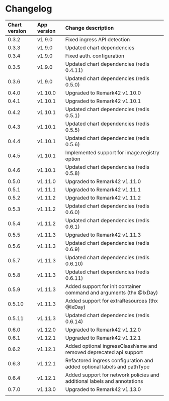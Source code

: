 # Changelog

| Chart version | App version | Change description |
| :------------ | :---------- | :----------------- |
| 0.3.2 | v1.9.0 | Fixed ingress API detection |
| 0.3.3 | v1.9.0 | Updated chart dependencies |
| 0.3.4 | v1.9.0 | Fixed auth. configuration |
| 0.3.5 | v1.9.0 | Updated chart dependencies (redis 0.4.11) |
| 0.3.6 | v1.9.0 | Updated chart dependencies (redis 0.5.0) |
| 0.4.0 | v1.10.0 | Upgraded to Remark42 v1.10.0 |
| 0.4.1 | v1.10.1 | Upgraded to Remark42 v1.10.1 |
| 0.4.2 | v1.10.1 | Updated chart dependencies (redis 0.5.1) |
| 0.4.3 | v1.10.1 | Updated chart dependencies (redis 0.5.5) |
| 0.4.4 | v1.10.1 | Updated chart dependencies (redis 0.5.6) |
| 0.4.5 | v1.10.1 | Implemented support for image.registry option |
| 0.4.6 | v1.10.1 | Updated chart dependencies (redis 0.5.8) |
| 0.5.0 | v1.11.0 | Upgraded to Remark42 v1.11.0 |
| 0.5.1 | v1.11.1 | Upgraded to Remark42 v1.11.1 |
| 0.5.2 | v1.11.2 | Upgraded to Remark42 v1.11.2 |
| 0.5.3 | v1.11.2 | Updated chart dependencies (redis 0.6.0) |
| 0.5.4 | v1.11.2 | Updated chart dependencies (redis 0.6.1) |
| 0.5.5 | v1.11.3 | Upgraded to Remark42 v1.11.3 |
| 0.5.6 | v1.11.3 | Updated chart dependencies (redis 0.6.9) |
| 0.5.7 | v1.11.3 | Updated chart dependencies (redis 0.6.10) |
| 0.5.8 | v1.11.3 | Updated chart dependencies (redis 0.6.11) |
| 0.5.9 | v1.11.3 | Added support for init container command and arguments (thx @IxDay) |
| 0.5.10 | v1.11.3 | Added support for extraResources (thx @IxDay) |
| 0.5.11 | v1.11.3 | Updated chart dependencies (redis 0.6.14) |
| 0.6.0 | v1.12.0 | Upgraded to Remark42 v1.12.0 |
| 0.6.1 | v1.12.1 | Upgraded to Remark42 v1.12.1 |
| 0.6.2 | v1.12.1 | Added optional ingressClassName and removed deprecated api support |
| 0.6.3 | v1.12.1 | Refactored ingress configuration and added optional labels and pathType |
| 0.6.4 | v1.12.1 | Added support for network policies and additional labels and annotations |
| 0.7.0 | v1.13.0 | Upgraded to Remark42 v1.13.0 |
| | | |
